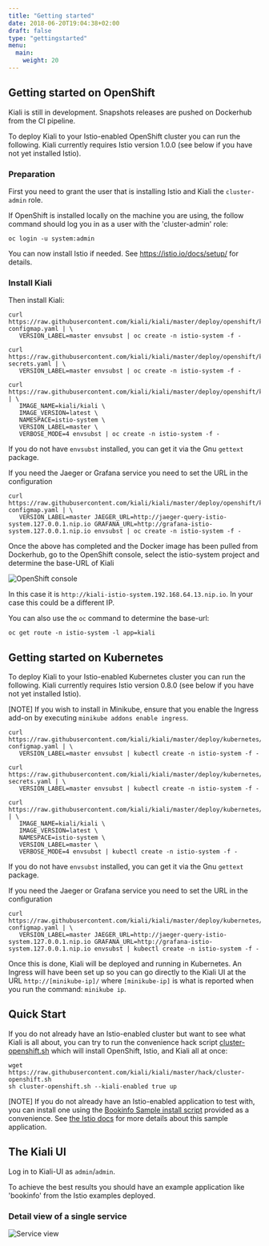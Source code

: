 ```yaml
---
title: "Getting started"
date: 2018-06-20T19:04:38+02:00
draft: false
type: "gettingstarted"
menu:
  main:
    weight: 20
---
```


## Getting started on OpenShift

Kiali is still in development. Snapshots releases are pushed on Dockerhub from the CI pipeline.

To deploy Kiali to your Istio-enabled OpenShift cluster you can run the following. Kiali currently requires Istio version 1.0.0 (see below if you have not yet installed Istio).

### Preparation

First you need to grant the user that is installing Istio and Kiali the `cluster-admin` role.

If OpenShift is installed locally on the machine you are using, the follow command should log you in as a user with the 'cluster-admin' role:

````
oc login -u system:admin

````

You can now install Istio if needed. See https://istio.io/docs/setup/ for details.

### Install Kiali

Then install Kiali:

```
curl https://raw.githubusercontent.com/kiali/kiali/master/deploy/openshift/kiali-configmap.yaml | \
   VERSION_LABEL=master envsubst | oc create -n istio-system -f -

curl https://raw.githubusercontent.com/kiali/kiali/master/deploy/openshift/kiali-secrets.yaml | \
   VERSION_LABEL=master envsubst | oc create -n istio-system -f -

curl https://raw.githubusercontent.com/kiali/kiali/master/deploy/openshift/kiali.yaml | \
   IMAGE_NAME=kiali/kiali \
   IMAGE_VERSION=latest \
   NAMESPACE=istio-system \
   VERSION_LABEL=master \
   VERBOSE_MODE=4 envsubst | oc create -n istio-system -f -

```

If you do not have `envsubst` installed, you can get it via the Gnu `gettext` package.

If you need the Jaeger or Grafana service you need to set the URL in the configuration

```
curl https://raw.githubusercontent.com/kiali/kiali/master/deploy/openshift/kiali-configmap.yaml | \
   VERSION_LABEL=master JAEGER_URL=http://jaeger-query-istio-system.127.0.0.1.nip.io GRAFANA_URL=http://grafana-istio-system.127.0.0.1.nip.io envsubst | oc create -n istio-system -f -
```

Once the above has completed and the Docker image has been pulled from Dockerhub, go to the OpenShift console, select the istio-system project and determine the base-URL of Kiali

![OpenShift console](/images/gettingstarted/os-console.png)

In this case it is `http://kiali-istio-system.192.168.64.13.nip.io`. In your case this could be a different IP.

You can also use the `oc` command to determine the base-url:

```
oc get route -n istio-system -l app=kiali
```

## Getting started on Kubernetes

To deploy Kiali to your Istio-enabled Kubernetes cluster you can run the following. Kiali currently requires Istio version 0.8.0 (see below if you have not yet installed Istio).

[NOTE]
If you wish to install in Minikube, ensure that you enable the Ingress add-on by executing `minikube addons enable ingress`.

```
curl https://raw.githubusercontent.com/kiali/kiali/master/deploy/kubernetes/kiali-configmap.yaml | \
   VERSION_LABEL=master envsubst | kubectl create -n istio-system -f -

curl https://raw.githubusercontent.com/kiali/kiali/master/deploy/kubernetes/kiali-secrets.yaml | \
   VERSION_LABEL=master envsubst | kubectl create -n istio-system -f -

curl https://raw.githubusercontent.com/kiali/kiali/master/deploy/kubernetes/kiali.yaml | \
   IMAGE_NAME=kiali/kiali \
   IMAGE_VERSION=latest \
   NAMESPACE=istio-system \
   VERSION_LABEL=master \
   VERBOSE_MODE=4 envsubst | kubectl create -n istio-system -f -

```
If you do not have `envsubst` installed, you can get it via the Gnu `gettext` package.

If you need the Jaeger or Grafana service you need to set the URL in the configuration

```
curl https://raw.githubusercontent.com/kiali/kiali/master/deploy/kubernetes/kiali-configmap.yaml | \
   VERSION_LABEL=master JAEGER_URL=http://jaeger-query-istio-system.127.0.0.1.nip.io GRAFANA_URL=http://grafana-istio-system.127.0.0.1.nip.io envsubst | kubectl create -n istio-system -f -
```

Once this is done, Kiali will be deployed and running in Kubernetes. An Ingress will have been set up so you can go directly to the Kiali UI at the URL `http://[minikube-ip]/` where `[minikube-ip]` is what is reported when you run the command: `minikube ip`.

## Quick Start

If you do not already have an Istio-enabled cluster but want to see what Kiali is all about, you can try to run the convenience hack script [cluster-openshift.sh](https://github.com/kiali/kiali/tree/master/hack) which will install OpenShift, Istio, and Kiali all at once:

```
wget https://raw.githubusercontent.com/kiali/kiali/master/hack/cluster-openshift.sh
sh cluster-openshift.sh --kiali-enabled true up
```

[NOTE]
If you do not already have an Istio-enabled application to test with, you can install one using the [Bookinfo Sample install script](https://github.com/kiali/kiali/blob/master/hack/istio) provided as a convenience. See [the Istio docs](https://istio.io/docs/guides/bookinfo/) for more details about this sample application.

## The Kiali UI

Log in to Kiali-UI as `admin`/`admin`.

To achieve the best results you should have an example application like 'bookinfo' from the Istio examples deployed.

### Detail view of a single service

![Service view](/images/gettingstarted/kiali-service.png)
